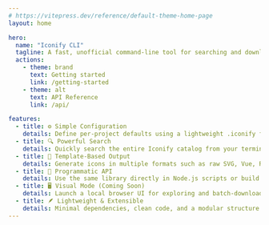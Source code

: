 ```yaml
---
# https://vitepress.dev/reference/default-theme-home-page
layout: home

hero:
  name: "Iconify CLI"
  tagline: A fast, unofficial command-line tool for searching and downloading icons from the Iconify ecosystem.
  actions:
    - theme: brand
      text: Getting started
      link: /getting-started
    - theme: alt
      text: API Reference
      link: /api/

features:
  - title: ⚙️ Simple Configuration
    details: Define per-project defaults using a lightweight .iconify file. Override settings anytime with CLI flags.
  - title: 🔍 Powerful Search
    details: Quickly search the entire Iconify catalog from your terminal or integrate the search API into your own tools.
  - title: 🧩 Template-Based Output
    details: Generate icons in multiple formats such as raw SVG, Vue, React, or Svelte components — all with proper attribution headers.
  - title: 🧠 Programmatic API
    details: Use the same library directly in Node.js scripts or build pipelines for automated icon management.
  - title: 🖥️ Visual Mode (Coming Soon)
    details: Launch a local browser UI for exploring and batch-downloading icons, seamlessly powered by the core CLI.
  - title: 🪶 Lightweight & Extensible
    details: Minimal dependencies, clean code, and a modular structure — ready to extend with custom templates or integrations.
---
```

